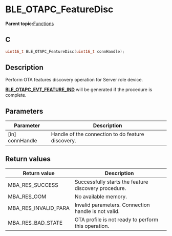 # BLE\_OTAPC\_FeatureDisc

**Parent topic:**[Functions](GUID-45BBEAF5-6AC8-4907-91BF-BF8D646FE2E3.md)

## C

```c
uint16_t BLE_OTAPC_FeatureDisc(uint16_t connHandle);
```

## Description

Perform OTA features discovery operation for Server role device.

**[BLE\_OTAPC\_EVT\_FEATURE\_IND](GUID-19484883-2CB0-4497-A6CF-3A4254BBF654.md)** will be generated if the procedure is complete.

## Parameters

|Parameter|Description|
|---------|-----------|
|\[in\] connHandle|Handle of the connection to do feature discovery.|

## Return values

|Return value|Description|
|------------|-----------|
|MBA\_RES\_SUCCESS|Successfully starts the feature discovery procedure.|
|MBA\_RES\_OOM|No available memory.|
|MBA\_RES\_INVALID\_PARA|Invalid parameters. Connection handle is not valid.|
|MBA\_RES\_BAD\_STATE|OTA profile is not ready to perform this operation.|


